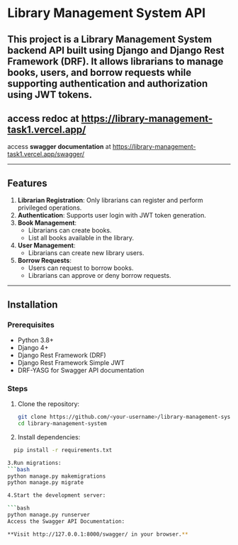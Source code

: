 # Library Management System API

This project is a **Library Management System** backend API built using **Django** and **Django Rest Framework (DRF)**. It allows librarians to manage books, users, and borrow requests while supporting authentication and authorization using **JWT** tokens.
---
access **redoc** at https://library-management-task1.vercel.app/
---
access **swagger documentation** at https://library-management-task1.vercel.app/swagger/

---

## Features

1. **Librarian Registration**: Only librarians can register and perform privileged operations.
2. **Authentication**: Supports user login with JWT token generation.
3. **Book Management**:
   - Librarians can create books.
   - List all books available in the library.
4. **User Management**:
   - Librarians can create new library users.
5. **Borrow Requests**:
   - Users can request to borrow books.
   - Librarians can approve or deny borrow requests.

---

## Installation

### Prerequisites

- Python 3.8+
- Django 4+
- Django Rest Framework (DRF)
- Django Rest Framework Simple JWT
- DRF-YASG for Swagger API documentation

### Steps

1. Clone the repository:
   ```bash
   git clone https://github.com/<your-username>/library-management-system.git
   cd library-management-system

2. Install dependencies:
  ```bash
    pip install -r requirements.txt

3.Run migrations:
  ```bash
  python manage.py makemigrations
  python manage.py migrate

4.Start the development server:

  ```bash  
  python manage.py runserver
  Access the Swagger API Documentation:

**Visit http://127.0.0.1:8000/swagger/ in your browser.**
